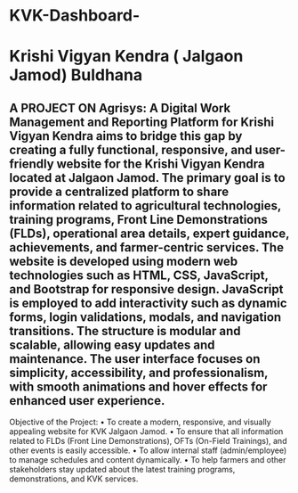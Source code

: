 # KVK-Dashboard-
# Krishi Vigyan Kendra ( Jalgaon Jamod) Buldhana
A PROJECT ON
Agrisys: A Digital Work Management and Reporting Platform for Krishi Vigyan Kendra
aims to bridge this gap by creating a fully functional, responsive, and user-friendly website for the Krishi Vigyan Kendra located at Jalgaon Jamod. The primary goal is to provide a centralized platform to share information related to agricultural technologies, training programs, Front Line Demonstrations (FLDs), operational area details, expert guidance, achievements, and farmer-centric services.
The website is developed using modern web technologies such as HTML, CSS, JavaScript, and Bootstrap for responsive design. JavaScript is employed to add interactivity such as dynamic forms, login validations, modals, and navigation transitions. The structure is modular and scalable, allowing easy updates and maintenance. The user interface focuses on simplicity, accessibility, and professionalism, with smooth animations and hover effects for enhanced user experience.
--------------------------------------------------------------------------------------------------------------------------------------------------------------------------------------------------
Objective of the Project:
• To create a modern, responsive, and visually appealing website for KVK Jalgaon Jamod.
• To ensure that all information related to FLDs (Front Line Demonstrations), OFTs (On-Field Trainings), and other events is easily accessible.
• To allow internal staff (admin/employee) to manage schedules and content dynamically.
• To help farmers and other stakeholders stay updated about the latest training programs, demonstrations, and KVK services.
